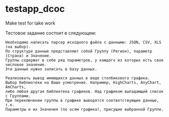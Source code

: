 # testapp_dcoc
Make test  for take work

Тестовое задание состоит в следующем:

    Необходимо написать парсер исходного файла с данными: JSON, CSV, XLS (на выбор). 
    По структуре данные представляют собой Группу (Регион), параметр (Страна) и Значение. 
    Группы содержат в себе ряд параметров, у каждого из которых есть свое числовое значение. 
    Эти данные нужно записать в базу данных.

    Реализовать вывод имеющихся данных в виде столбикового графика. 
    Выбор библиотеки на Ваше усмотрение. Например, HighCharts, AnyChart, AmCharts, 
    либо любая другая библиотека графиков. Над графиком выпадающий список с Группами. 
    При переключении группы в графике выводятся соответствующие данные, т.е. 
    Параметры и их Значения (по осям графика), присущие выбранной Группе.

